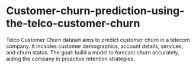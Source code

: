 # Customer-churn-prediction-using-the-telco-customer-churn
Telco Customer Churn dataset aims to predict customer churn in a telecom company. It includes customer demographics, account details, services, and churn status. The goal: build a model to forecast churn accurately, aiding the company in proactive retention strategies.
